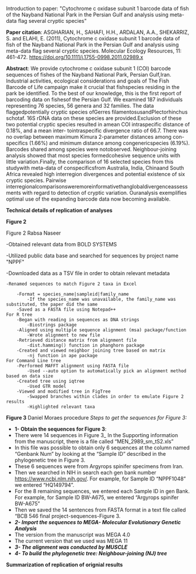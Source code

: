 

Introduction to paper: "Cytochrome c oxidase subunit 1 barcode data of fish of the Nayband National Park in the Persian Gulf and analysis using meta-data flag several cryptic species" 

**Paper citation**: ASGHARIAN, H., SAHAFI, H.H., ARDALAN, A.A., SHEKARRIZ, S. and ELAHI, E. (2011), Cytochrome c oxidase subunit 1 barcode data of fish of the Nayband National Park in the Persian Gulf and analysis using meta-data flag several cryptic species. Molecular Ecology Resources, 11: 461-472. https://doi.org/10.1111/j.1755-0998.2011.02989.x

**Abstract**: We provide cytochrome c oxidase subunit 1 (COI) barcode sequences of fishes of the Nayband National Park, Persian Gulf,Iran. Industrial activities, ecological considerations and goals of The Fish Barcode of Life campaign make it crucial that fishspecies residing in the park be identified. To the best of our knowledge, this is the first report of barcoding data on fishesof the Persian Gulf. We examined 187 individuals representing 76 species, 56 genera and 32 families. The data flaggedpotentially cryptic species ofGerres filamentosusandPlectorhinchus schotaf. 16S rDNA data on these species are provided.Exclusion of these two potential cryptic species resulted in amean COI intraspecific distance of 0.18%, and a mean inter- tointraspecific divergence ratio of 66.7. There was no overlap between maximum Kimura 2-parameter distances among con-specifics (1.66%) and minimum distance among congenericspecies (6.19%). Barcodes shared among species were notobserved. Neighbour-joining analysis showed that most species formedcohesive sequence units with little variation.Finally, the comparison of 16 selected species from this studywith meta-data of conspecificsfrom Australia, India, Chinaand South Africa revealed high interregion divergences and potential existence of six cryptic species. Pairwise interregionalcomparisonsweremoreinformativethanglobaldivergenceassessments with regard to detection of cryptic variation. Ouranalysis exemplifies optimal use of the expanding barcode data now becoming available.

**Technical details of replication of analyses**

**Figure 2**

Figure 2 Rabsa Naseer

-Obtained relevant data from BOLD SYSTEMS

-Utilized public data base and searched for sequences by project name "NPPF"
        
-Downloaded data as a TSV file in order to obtain relevant metadata

    -Renamed sequences to match Figure 2 taxa in Excel
    
        -Format = species_name|sampleid|family_name
            -If the species_name was unavailable, the family_name was substituted, the paper did the same
        -Saved as a FASTA file using Notepad++
    For R tree
        -Began with reading in sequences as DNA strings 
            -Biostrings package
        -Aligned using multiple sequence alignment (msa) package/function
            -Wrote alignment to new file
        -Retrieved distance matrix from alignment file
            -dist.hamming() function in phanghorn package
        -Created and viewed neighbor joining tree based on matrix
            -nj function in ape package
    For Command Line tree
        -Performed MAFFT alignment using FASTA file
            -Used --auto option to automatically pick an alignment method based on data size
        -Created tree using iqtree
            -Used GTR model
        -Viewed and modified tree in FigTree
            -Swapped branches within clades in order to emulate Figure 2 results
            -Highlighted relevant taxa

**Figure 3**
Daniel Moraes procedure
_Steps to get the sequences for Figure 3:_
- **1- Obtain the sequences for Figure 3**:
- There were 14 sequences in Figure 3_
In the Supporting information from the manuscript, there is a file called
“MEN_2989_sm_tS2.xls”
- In this file was possible to obtain only 6 sequences at the column named “Genbank
Num” by looking at the “Sample ID” described in the phylogenetic tree in Figure 3.
- These 6 sequences were from Argyrops spinifer specimens from Iran.
- Then we searched in NIH in search each gen bank number
https://www.ncbi.nlm.nih.gov/. For example, for Sample ID “NPPF1048” we entered
“HQ149794”.
- For the 8 remaining sequences, we entered each Sample ID in gen Bank. For example,
for Sample ID BW-A675, we entered “Argyrops spinifer BW-A675”
- Then we saved the 14 sentences from FASTA format in a text file called “BCB 546 final
project-sequences-Figure 3.
- **_2- Import the sequences to MEGA- Molecular Evolutionary Genetic Analysis_**
- The version from the manuscript was MEGA 4.0
- The current version that we used was MEGA 11
- **_3- The alignment was conducted by MUSCLE_**
- **_4- To build the phylogenetic tree: Neighbour-joining (NJ) tree_**

**Summarization of replication of orignial results**
